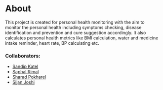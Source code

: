 # About

This project is created for personal health monitoring with the aim to monitor the personal health including symptoms checking, disease identification and prevention and cure suggestion accordingly. It also calculates personal health metrics like BMI calculation, water and medicine intake reminder, heart rate, BP calculating etc.

### Collaborators:

- [Sandip Katel](https://github.com/sandipkatel)
- [Saphal Rimal](https://github.com/saphalr)
- [Sharad Pokharel](https://github.com/sharadpokharel108)
- [Sijan Joshi](https://github.com/SijanJ)
